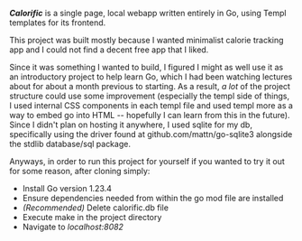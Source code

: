 ***Calorific*** is a single page, local webapp written entirely in Go, using Templ templates for its frontend. 

This project was built mostly because I wanted minimalist calorie tracking app and I could not find a decent free app that I liked.

Since it was something I wanted to build, I figured I might as well use it as an introductory project to help learn Go, which I had been watching lectures about for about a month previous to starting. As a result, *a lot* of the project structure could use some improvement (especially the templ side of things, I used internal CSS components in each templ file and used templ more as a way to embed go into HTML -- hopefully I can learn from this in the future). Since I didn't plan on hosting it anywhere, I used sqlite for my db, specifically using the driver found at github.com/mattn/go-sqlite3 alongside the stdlib database/sql package.


Anyways, in order to run this project for yourself if you wanted to try it out for some reason, after cloning simply:

* Install Go version 1.23.4 
* Ensure dependencies needed from within the go mod file are installed
* *(Recommended)* Delete calorific.db file
* Execute make in the project directory
* Navigate to *localhost:8082*


